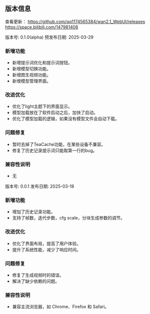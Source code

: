 ## 版本信息
查看更新：
https://github.com/qq1174565384/wan2.1_WebUI/releases
https://space.bilibili.com/147981408

版本号: 0.1.0(alpha)
预发布日期: 2025-03-29

### 新增功能
- 新增提示词优化和提示词按钮。
- 新增模型切换功能。
- 新增图生视频功能。
- 新增模型管理界面。

### 改进优化
- 优化了light主题下的界面显示。
- 模型加载放在了软件启动之后，加快了启动。
- 优化了模型加载的逻辑，如果没有模型文件会自动下载。

### 问题修复
- 暂时去掉了TeaCache功能，在某些设备不兼容。
- 修复了历史记录提示词只能取第一行的bug。

### 兼容性说明
- 无


版本号: 0.0.1
发布日期: 2025-03-18

### 新增功能
- 增加了历史记录功能。
- 支持了帧数，迭代步数，cfg scale，分块生成参数的调节。

### 改进优化
- 优化了界面布局，提高了用户体验。
- 提升了系统性能，减少了响应时间。

### 问题修复
- 修复了生成视频时的错误。
- 解决了缺少依赖的问题。

### 兼容性说明
- 兼容主流浏览器，如 Chrome、Firefox 和 Safari。